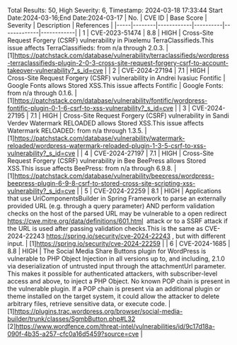 Total Results: 50, High Severity: 6, Timestamp: 2024-03-18 17:33:44
Start Date:2024-03-16;End Date:2024-03-17
| No. | CVE ID | Base Score | Severity | Description | References |
|-----|--------|------------|----------|-------------|------------|
| 1 | CVE-2023-51474 | 8.8  | HIGH | Cross-Site Request Forgery (CSRF) vulnerability in Pixelemu TerraClassifieds.This issue affects TerraClassifieds: from n/a through 2.0.3. | [1]https://patchstack.com/database/vulnerability/terraclassifieds/wordpress-terraclassifieds-plugin-2-0-3-cross-site-request-forgery-csrf-to-account-takeover-vulnerability?_s_id=cve |
| 2 | CVE-2024-27194 | 7.1  | HIGH | Cross-Site Request Forgery (CSRF) vulnerability in Andrei Ivasiuc Fontific | Google Fonts allows Stored XSS.This issue affects Fontific | Google Fonts: from n/a through 0.1.6. | [1]https://patchstack.com/database/vulnerability/fontific/wordpress-fontific-plugin-0-1-6-csrf-to-xss-vulnerability?_s_id=cve |
| 3 | CVE-2024-27195 | 7.1  | HIGH | Cross-Site Request Forgery (CSRF) vulnerability in Sandi Verdev Watermark RELOADED allows Stored XSS.This issue affects Watermark RELOADED: from n/a through 1.3.5. | [1]https://patchstack.com/database/vulnerability/watermark-reloaded/wordpress-watermark-reloaded-plugin-1-3-5-csrf-to-xss-vulnerability?_s_id=cve |
| 4 | CVE-2024-27197 | 7.1  | HIGH | Cross-Site Request Forgery (CSRF) vulnerability in Bee BeePress allows Stored XSS.This issue affects BeePress: from n/a through 6.9.8. | [1]https://patchstack.com/database/vulnerability/beepress/wordpress-beepress-plugin-6-9-8-csrf-to-stored-cross-site-scripting-xss-vulnerability?_s_id=cve |
| 5 | CVE-2024-22259 | 8.1  | HIGH | Applications that use UriComponentsBuilder in Spring Framework to parse an externally provided URL (e.g. through a query parameter) AND perform validation checks on the host of the parsed URL may be vulnerable to a  open redirect https://cwe.mitre.org/data/definitions/601.html  attack or to a SSRF attack if the URL is used after passing validation checks.This is the same as  CVE-2024-22243 https://spring.io/security/cve-2024-22243 , but with different input. | [1]https://spring.io/security/cve-2024-22259 |
| 6 | CVE-2024-1685 | 8.8  | HIGH | The Social Media Share Buttons plugin for WordPress is vulnerable to PHP Object Injection in all versions up to, and including, 2.1.0 via deserialization of untrusted input through the attachmentUrl parameter. This makes it possible for authenticated attackers, with subscriber-level access and above, to inject a PHP Object. No known POP chain is present in the vulnerable plugin. If a POP chain is present via an additional plugin or theme installed on the target system, it could allow the attacker to delete arbitrary files, retrieve sensitive data, or execute code. | [1]https://plugins.trac.wordpress.org/browser/social-media-builder/trunk/classes/SgmbButton.php#L32<br>[2]https://www.wordfence.com/threat-intel/vulnerabilities/id/9c17d18a-090f-4b35-a257-cfc0a16d5459?source=cve |

